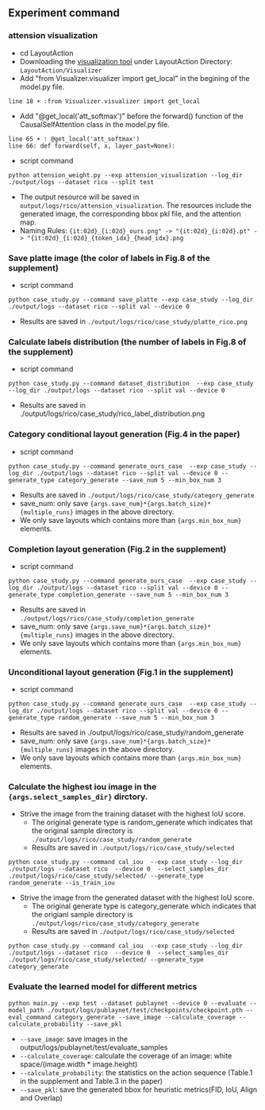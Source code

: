 ## Experiment command
### attension visualization
- cd LayoutAction
- Downloading the [visualization tool](https://github.com/luo3300612/Visualizer) under LayoutAction Directory: `LayoutAction/Visualizer`
- Add "from Visualizer.visualizer import get_local" in the begining of the model.py file.
```
line 18 + :from Visualizer.visualizer import get_local
```
- Add "@get_local('att_softmax')" before the forward() function of the CausalSelfAttention class in the model.py file. 
```
line 65 + : @get_local('att_softmax')
line 66: def forward(self, x, layer_past=None):
```
- script command
```
python attension_weight.py --exp attension_visualization --log_dir ./output/logs --dataset rico --split test
```
- The output resource will be saved in `output/logs/rico/attension_visualization`. The resources include the generated image, the corresponding bbox pkl file, and the attention map. 
- Naming Rules: `{it:02d}_{i:02d}_ours.png" -> "{it:02d}_{i:02d}.pt" -> "{it:02d}_{i:02d}_{token_idx}_{head_idx}.png`

### Save platte image (the color of labels in Fig.8 of the supplement)
- script command
```
python case_study.py --command save_platte --exp case_study --log_dir ./output/logs --dataset rico --split val --device 0
```
- Results are saved in `./output/logs/rico/case_study/platte_rico.png`

### Calculate labels distribution (the number of labels in Fig.8 of the supplement)
- script command
```
python case_study.py --command dataset_distribution  --exp case_study --log_dir ./output/logs --dataset rico --split val --device 0
```
- Results are saved in ./output/logs/rico/case_study/rico_label_distribution.png

### Category conditional layout generation (Fig.4 in the paper)
- script command
```
python case_study.py --command generate_ours_case  --exp case_study --log_dir ./output/logs --dataset rico --split val --device 0 --generate_type category_generate --save_num 5 --min_box_num 3
```
- Results are saved in `./output/logs/rico/case_study/category_generate`
- save_num: only save `{args.save_num}*{args.batch_size}*{multiple_runs}` images in the above directory. 
- We only save layouts which contains more than `{args.min_box_num}` elements.

### Completion layout generation (Fig.2 in the supplement)
- script command
```
python case_study.py --command generate_ours_case  --exp case_study --log_dir ./output/logs --dataset rico --split val --device 0 --generate_type completion_generate --save_num 5 --min_box_num 3
```
- Results are saved in `./output/logs/rico/case_study/completion_generate`
- save_num: only save `{args.save_num}*{args.batch_size}*{multiple_runs}` images in the above directory.
- We only save layouts which contains more than `{args.min_box_num}` elements. 

### Unconditional layout generation (Fig.1 in the supplement)
- script command
```
python case_study.py --command generate_ours_case  --exp case_study --log_dir ./output/logs --dataset rico --split val --device 0 --generate_type random_generate --save_num 5 --min_box_num 3
```
- Results are saved in ./output/logs/rico/case_study/random_generate
- save_num: only save `{args.save_num}*{args.batch_size}*{multiple_runs}` images in the above directory.
- We only save layouts which contains more than `{args.min_box_num}` elements.

### Calculate the highest iou image in the `{args.select_samples_dir}` dirctory.
- Strive the image from the training dataset with the highest IoU score.
    - The original generate type is random_generate which indicates that the original sample directory is `./output/logs/rico/case_study/random_generate`
    - Results are saved in `./output/logs/rico/case_study/selected`
```
python case_study.py --command cal_iou  --exp case_study --log_dir ./output/logs --dataset rico  --device 0  --select_samples_dir ./output/logs/rico/case_study/selected/ --generate_type random_generate --is_train_iou
```

- Strive the image from the generated dataset with the highest IoU score.
    - The original generate type is category_generate which indicates that the origianl sample directory is `./output/logs/rico/case_study/category_generate`
    - Results are saved in `./output/logs/rico/case_study/selected`
```
python case_study.py --command cal_iou  --exp case_study --log_dir ./output/logs --dataset rico  --device 0  --select_samples_dir ./output/logs/rico/case_study/selected/ --generate_type category_generate
```

### Evaluate the learned model for different metrics
```
python main.py --exp test --dataset publaynet --device 0 --evaluate --model_path ./output/logs/publaynet/test/checkpoints/checkpoint.pth --eval_command category_generate --save_image --calculate_coverage --calculate_probability --save_pkl
```
- `--save_image`: save images in the output/logs/publaynet/test/evaluate_samples
- `--calculate_coverage`: calculate the coverage of an image: white space/(image.width * image.height)
- `--calculate_probability`: the statistics on the action sequence (Table.1 in the supplement and Table.3 in the paper)
- `--save_pkl`: save the generated bbox for heuristic metrics(FID, IoU, Align and Overlap)
